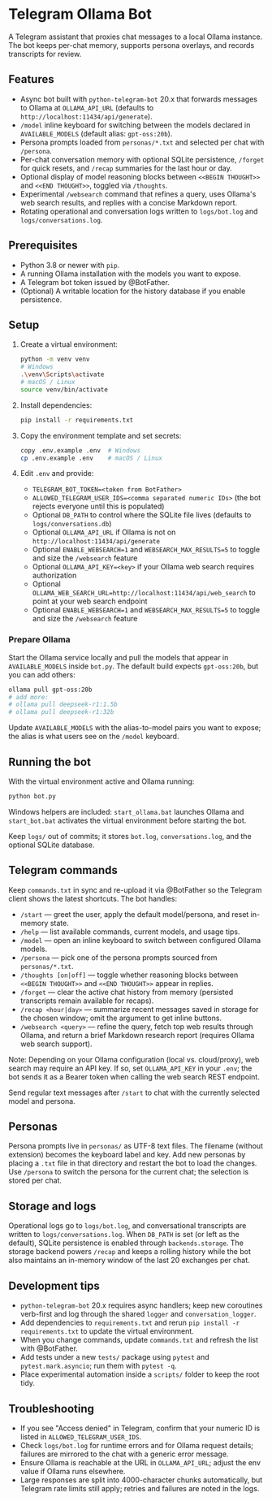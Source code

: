 ﻿# Telegram Ollama Bot

A Telegram assistant that proxies chat messages to a local Ollama instance. The bot keeps per-chat memory, supports persona overlays, and records transcripts for review.

## Features

- Async bot built with `python-telegram-bot` 20.x that forwards messages to Ollama at `OLLAMA_API_URL` (defaults to `http://localhost:11434/api/generate`).
- `/model` inline keyboard for switching between the models declared in `AVAILABLE_MODELS` (default alias: `gpt-oss:20b`).
- Persona prompts loaded from `personas/*.txt` and selected per chat with `/persona`.
- Per-chat conversation memory with optional SQLite persistence, `/forget` for quick resets, and `/recap` summaries for the last hour or day.
- Optional display of model reasoning blocks between `<<BEGIN THOUGHT>>` and `<<END THOUGHT>>`, toggled via `/thoughts`.
- Experimental `/websearch` command that refines a query, uses Ollama's web search results, and replies with a concise Markdown report.
- Rotating operational and conversation logs written to `logs/bot.log` and `logs/conversations.log`.

## Prerequisites

- Python 3.8 or newer with `pip`.
- A running Ollama installation with the models you want to expose.
- A Telegram bot token issued by @BotFather.
- (Optional) A writable location for the history database if you enable persistence.

## Setup

1. Create a virtual environment:

   ```bash
   python -m venv venv
   # Windows
   .\venv\Scripts\activate
   # macOS / Linux
   source venv/bin/activate
   ```

2. Install dependencies:

   ```bash
   pip install -r requirements.txt
   ```

3. Copy the environment template and set secrets:

   ```bash
   copy .env.example .env  # Windows
   cp .env.example .env    # macOS / Linux
   ```

4. Edit `.env` and provide:

   - `TELEGRAM_BOT_TOKEN=<token from BotFather>`
   - `ALLOWED_TELEGRAM_USER_IDS=<comma separated numeric IDs>` (the bot rejects everyone until this is populated)
   - Optional `DB_PATH` to control where the SQLite file lives (defaults to `logs/conversations.db`)
   - Optional `OLLAMA_API_URL` if Ollama is not on `http://localhost:11434/api/generate`
   - Optional `ENABLE_WEBSEARCH=1` and `WEBSEARCH_MAX_RESULTS=5` to toggle and size the `/websearch` feature
   - Optional `OLLAMA_API_KEY=<key>` if your Ollama web search requires authorization
   - Optional `OLLAMA_WEB_SEARCH_URL=http://localhost:11434/api/web_search` to point at your web search endpoint
   - Optional `ENABLE_WEBSEARCH=1` and `WEBSEARCH_MAX_RESULTS=5` to toggle and size the `/websearch` feature

### Prepare Ollama

Start the Ollama service locally and pull the models that appear in `AVAILABLE_MODELS` inside `bot.py`. The default build expects `gpt-oss:20b`, but you can add others:

```bash
ollama pull gpt-oss:20b
# add more:
# ollama pull deepseek-r1:1.5b
# ollama pull deepseek-r1:32b
```

Update `AVAILABLE_MODELS` with the alias-to-model pairs you want to expose; the alias is what users see on the `/model` keyboard.

## Running the bot

With the virtual environment active and Ollama running:

```bash
python bot.py
```

Windows helpers are included: `start_ollama.bat` launches Ollama and `start_bot.bat` activates the virtual environment before starting the bot.

Keep `logs/` out of commits; it stores `bot.log`, `conversations.log`, and the optional SQLite database.

## Telegram commands

Keep `commands.txt` in sync and re-upload it via @BotFather so the Telegram client shows the latest shortcuts. The bot handles:

- `/start` — greet the user, apply the default model/persona, and reset in-memory state.
- `/help` — list available commands, current models, and usage tips.
- `/model` — open an inline keyboard to switch between configured Ollama models.
- `/persona` — pick one of the persona prompts sourced from `personas/*.txt`.
- `/thoughts [on|off]` — toggle whether reasoning blocks between `<<BEGIN THOUGHT>>` and `<<END THOUGHT>>` appear in replies.
- `/forget` — clear the active chat history from memory (persisted transcripts remain available for recaps).
- `/recap <hour|day>` — summarize recent messages saved in storage for the chosen window; omit the argument to get inline buttons.
- `/websearch <query>` — refine the query, fetch top web results through Ollama, and return a brief Markdown research report (requires Ollama web search support).

Note: Depending on your Ollama configuration (local vs. cloud/proxy), web search may require an API key. If so, set `OLLAMA_API_KEY` in your `.env`; the bot sends it as a Bearer token when calling the web search REST endpoint.

Send regular text messages after `/start` to chat with the currently selected model and persona.

## Personas

Persona prompts live in `personas/` as UTF-8 text files. The filename (without extension) becomes the keyboard label and key. Add new personas by placing a `.txt` file in that directory and restart the bot to load the changes. Use `/persona` to switch the persona for the current chat; the selection is stored per chat.

## Storage and logs

Operational logs go to `logs/bot.log`, and conversational transcripts are written to `logs/conversations.log`. When `DB_PATH` is set (or left as the default), SQLite persistence is enabled through `backends.storage`. The storage backend powers `/recap` and keeps a rolling history while the bot also maintains an in-memory window of the last 20 exchanges per chat.

## Development tips

- `python-telegram-bot` 20.x requires async handlers; keep new coroutines verb-first and log through the shared `logger` and `conversation_logger`.
- Add dependencies to `requirements.txt` and rerun `pip install -r requirements.txt` to update the virtual environment.
- When you change commands, update `commands.txt` and refresh the list with @BotFather.
- Add tests under a new `tests/` package using `pytest` and `pytest.mark.asyncio`; run them with `pytest -q`.
- Place experimental automation inside a `scripts/` folder to keep the root tidy.

## Troubleshooting

- If you see "Access denied" in Telegram, confirm that your numeric ID is listed in `ALLOWED_TELEGRAM_USER_IDS`.
- Check `logs/bot.log` for runtime errors and for Ollama request details; failures are mirrored to the chat with a generic error message.
- Ensure Ollama is reachable at the URL in `OLLAMA_API_URL`; adjust the env value if Ollama runs elsewhere.
- Large responses are split into 4000-character chunks automatically, but Telegram rate limits still apply; retries and failures are noted in the logs.
